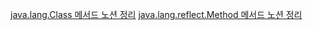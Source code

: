 [java.lang.Class 메서드 노션 정리](https://pup-paw.notion.site/java-lang-Class-f54c83a889ef45d486be163a6f9c6449)
[java.lang.reflect.Method 메서드 노션 정리](https://pup-paw.notion.site/java-lang-reflect-Method-109e843c7d684d6a89b6d80579ce8b62)
